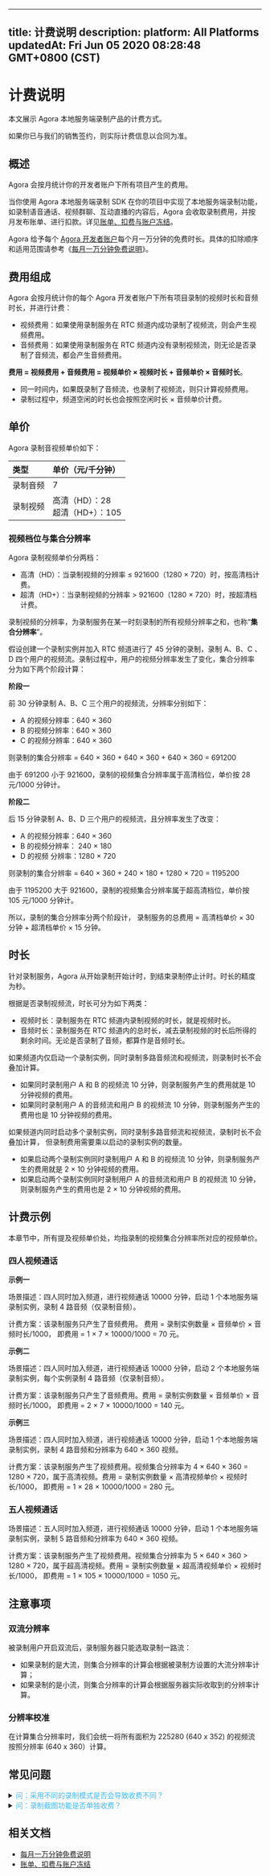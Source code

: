 
---
title: 计费说明
description: 
platform: All Platforms
updatedAt: Fri Jun 05 2020 08:28:48 GMT+0800 (CST)
---
# 计费说明
本文展示 Agora 本地服务端录制产品的计费方式。

<div class="alert note">如果你已与我们的销售签约，则实际计费信息以合同为准。</div>

## 概述



Agora 会按月统计你的开发者账户下所有项目产生的费用。

当你使用 Agora 本地服务端录制 SDK 在你的项目中实现了本地服务端录制功能，如录制语音通话、视频群聊、互动直播的内容后，Agora 会收取录制费用，并按月发布账单、进行扣款。详见[账单、扣费与账户冻结](https://docs.agora.io/cn/faq/billing_account)。

<div class="alert note">Agora 给予每个 <a href="https://console.agora.io/">Agora 开发者账户</a>每个月一万分钟的免费时长。具体的扣除顺序和适用范围请参考《<a href="https://docs.agora.io/cn/faq/billing_free">每月一万分钟免费说明</a>》。</div> 





## 费用组成

Agora 会按月统计你的每个 Agora 开发者账户下所有项目录制的视频时长和音频时长，并进行计费：

- 视频费用：如果使用录制服务在 RTC 频道内成功录制了视频流，则会产生视频费用。
- 音频费用：如果使用录制服务在 RTC 频道内没有录制视频流，则无论是否录制了音频流，都会产生音频费用。

**费用 = 视频费用 + 音频费用 = 视频单价 × 视频时长 + 音频单价 × 音频时长**。

- 同一时间内，如果既录制了音频流，也录制了视频流，则只计算视频费用。
- 录制过程中，频道空闲的时长也会按照空闲时长 × 音频单价计费。


## 单价








Agora 录制音视频单价如下：

| 类型     | 单价（元/千分钟）                    |
| :------- | :----------------------------------- |
| 录制音频 | 7                                    |
| 录制视频 | 高清（HD）：28 <br/>超清（HD+）：105 |







### 视频档位与集合分辨率

Agora 录制视频单价分两档：

- 高清（HD）：当录制视频的分辨率 ≤ 921600（1280 × 720）时，按高清档计费。
- 超清（HD+）：当录制视频的分辨率 > 921600（1280 × 720）时，按超清档计费。

录制视频的分辨率，为录制服务在某一时刻录制的所有视频分辨率之和，也称“**集合分辨率**”。

假设创建一个录制实例并加入 RTC 频道进行了 45 分钟的录制，录制 A、B、C 、D 四个用户的视频流。录制过程中，用户的视频分辨率发生了变化，集合分辨率分为如下两个阶段计算：

**阶段一**

前 30 分钟录制 A、B、C 三个用户的视频流，分辨率分别如下：

- A 的视频分辨率：640 × 360
- B 的视频分辨率：640 × 360
- C 的视频分辨率：640 × 360

则录制的集合分辨率 = 640 × 360 + 640 × 360 + 640 × 360 = 691200

由于 691200 小于 921600，录制的视频集合分辨率属于高清档位，单价按 28 元/1000 分钟计。

**阶段二**

后 15 分钟录制 A、B、D 三个用户的视频流，且分辨率发生了改变：

- A 的视频分辨率：640 × 360
- B 的视频分辨率： 240 × 180
- D 的视频 分辨率：1280 × 720

则录制的集合分辨率 = 640 × 360 + 240 × 180 + 1280 × 720 = 1195200

由于 1195200 大于 921600，录制的视频集合分辨率属于超高清档位，单价按 105 元/1000 分钟计。

所以，录制的集合分辨率分两个阶段计， 录制服务的总费用 = 高清档单价 × 30 分钟 + 超清档单价 × 15 分钟。



## 时长

针对录制服务，Agora 从开始录制开始计时，到结束录制停止计时。时长的精度为秒。

根据是否录制视频流，时长可分为如下两类：

- 视频时长：录制服务在 RTC 频道内录制视频的时长，就是视频时长。
- 音频时长：录制服务在 RTC 频道内的总时长，减去录制视频的时长后所得的剩余时间。无论是否录制了音频，都算作是音频时长。

如果频道内仅启动一个录制实例，同时录制多路音频流和视频流，则录制时长不会叠加计算。

- 如果同时录制用户 A 和 B 的视频流 10 分钟，则录制服务产生的费用就是 10 分钟视频的费用。
- 如果同时录制用户 A 的音频流和用户 B 的视频流 10 分钟，则录制服务产生的费用也是 10 分钟视频的费用。

如果频道内同时启动多个录制实例，同时录制多路音频流和视频流，录制时长不会叠加计算， 但录制费用需要乘以启动的录制实例的数量。

- 如果启动两个录制实例同时录制用户 A 和 B 的视频流 10 分钟，则录制服务产生的费用就是 2 × 10 分钟视频的费用。
- 如果启动两个录制实例同时录制用户 A 的音频流和用户 B 的视频流 10 分钟，则录制服务产生的费用也是 2 × 10 分钟视频的费用。

## 计费示例

本章节中，所有提及视频单价处，均指录制的视频集合分辨率所对应的视频单价。

### 四人视频通话

**示例一**

场景描述：四人同时加入频道，进行视频通话 10000 分钟，启动 1 个本地服务端录制实例，录制 4 路音频（仅录制音频）。

计费方案：该录制服务只产生了音频费用。 费用 = 录制实例数量 × 音频单价 × 音频时长/1000， 即费用 = 1 × 7 × 10000/1000 = 70 元。

**示例二**

场景描述：四人同时加入频道，进行视频通话 10000 分钟，启动 2 个本地服务端录制实例，每个实例录制 4 路音频（仅录制音频）。

计费方案：该录制服务只产生了音频费用。费用 = 录制实例数量 × 音频单价 × 音频时长/1000， 即费用 = 2 × 7 × 10000/1000 = 140 元。

**示例三**

场景描述：四人同时加入频道，进行视频通话 10000 分钟，启动 1 个本地服务端录制实例，录制 4 路音频和分辨率为 640 × 360 视频。

计费方案：该录制服务产生了视频费用。视频集合分辨率为 4 × 640 × 360 = 1280 × 720，属于高清视频。费用 = 录制实例数量 × 高清视频单价 × 视频时长/1000， 即费用 = 1 × 28 × 10000/1000 = 280 元。

### 五人视频通话

场景描述：五人同时加入频道，进行视频通话 10000 分钟，启动 1 个本地服务端录制实例，录制 5 路音频和分辨率为 640 × 360 视频。

计费方案：该录制服务产生了视频费用。视频集合分辨率为 5 × 640 × 360 > 1280 × 720，属于超高清视频。费用 = 录制实例数量 × 超高清视频单价 × 视频时长/1000， 即费用 = 1 × 105 × 10000/1000 = 1050 元。


## 注意事项





### 双流分辨率 

被录制用户开启双流后，录制服务器只能选取录制一路流：

- 如果录制的是大流，则集合分辨率的计算会根据被录制方设置的大流分辨率计算；
- 如果录制的是小流，则集合分辨率的计算会根据服务器实际收取到的分辨率计算。

### 分辨率校准

在计算集合分辨率时，我们会统一将所有面积为 225280 (640 x 352) 的视频流按照分辨率 (640 x 360）计算。





## 常见问题







<details>
	<summary><font color="#3ab7f8">问：采用不同的录制模式是否会导致收费不同？</font></summary>

录制的计费与录制模式无关。无论你采用单流录制模式还是合流录制模式，录制的计费仅与录制流数、录制时间以及录制集合分辨率相关。

</details>




<details>
	<summary><font color="#3ab7f8">问：录制截图功能是否单独收费？</font></summary>

录制截图功能不会单独收费。录制截图是录制功能的一种表现形式。录制服务必须加入录制频道并拉取相应的视频流才能实现截图输出，所以我们会按照录制指定用户的全时段视频来计费。

</details>


## 相关文档


- [每月一万分钟免费说明](https://docs.agora.io/cn/faq/billing_free)
- [账单、扣费与账户冻结](https://docs.agora.io/cn/faq/billing_account)
